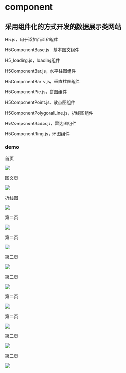 # component

## 采用组件化的方式开发的数据展示类网站

H5.js，用于添加页面和组件

H5ComponentBase.js，基本图文组件

H5_loading.js，loading组件

H5ComponentBar.js，水平柱图组件

H5ComponentBar_v.js，垂直柱图组件

H5ComponentPie.js，饼图组件

H5ComponentPoint.js，散点图组件

H5ComponentPolygonalLine.js，折线图组件

H5ComponentRadar.js，雷达图组件

H5ComponentRing.js，环图组件

### demo

首页

![](demo/1.gif)

图文页

![](/demo/2.gif)

折线图

![](/demo/3.gif)

第二页

![](/demo/1.gif)

第二页

![](/demo/1.gif)

第二页

![](/demo/1.gif)

第二页

![](/demo/1.gif)

第二页

![](/demo/1.gif)

第二页

![](/demo/1.gif)

第二页

![](/demo/1.gif)

第二页

![](/demo/1.gif)
